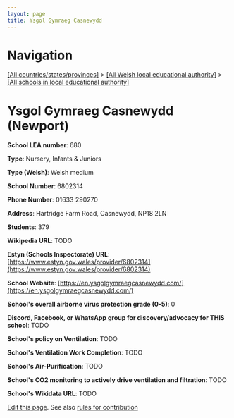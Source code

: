 ```yaml
---
layout: page
title: Ysgol Gymraeg Casnewydd
---
```

# Navigation

[[All countries/states/provinces]](../../..) > [[All Welsh local educational authority]](../..) > [[All schools in local educational authority]](..)

# Ysgol Gymraeg Casnewydd (Newport)

**School LEA number**: 680

**Type**: Nursery, Infants & Juniors

**Type (Welsh)**: Welsh medium

**School Number**: 6802314

**Phone Number**: 01633 290270

**Address**: Hartridge Farm Road, Casnewydd, NP18 2LN

**Students**: 379

**Wikipedia URL**: TODO

**Estyn (Schools Inspectorate) URL**: [https://www.estyn.gov.wales/provider/6802314](https://www.estyn.gov.wales/provider/6802314)

**School Website**: [https://en.ysgolgymraegcasnewydd.com/](https://en.ysgolgymraegcasnewydd.com/)

**School's overall airborne virus protection grade (0-5)**: 0

**Discord, Facebook, or WhatsApp group for discovery/advocacy for THIS school**: TODO

**School's policy on Ventilation**: TODO

**School's Ventilation Work Completion**: TODO

**School's Air-Purification**: TODO

**School's CO2 monitoring to actively drive ventilation and filtration**: TODO

**School's Wikidata URL**: TODO




[Edit this page](https://github.com/VentilationProject/Wales/edit/prif/./Newport/Ysgol_Gymraeg_Casnewydd.md). See also [rules for contribution](../../../contribution-rules/)